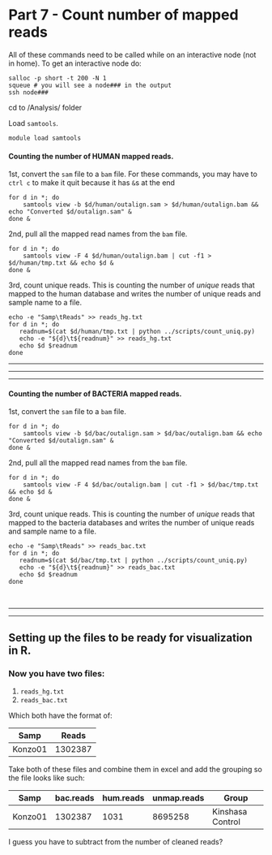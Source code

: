 # Part 7 - Count number of mapped reads

All of these commands need to be called while on an interactive node (not in home). To get an interactive node do:
```
salloc -p short -t 200 -N 1
squeue # you will see a node### in the output
ssh node### 
```
cd to /Analysis/ folder



Load `samtools`.
```
module load samtools
```


#### Counting the number of __HUMAN__ mapped reads.

1st, convert the `sam` file to a `bam` file.
For these commands, you may have to `ctrl c` to make it quit because it has `&`s at the end

```
for d in *; do 
    samtools view -b $d/human/outalign.sam > $d/human/outalign.bam && echo "Converted $d/outalign.sam" &
done & 
```

2nd, pull all the mapped read names from the `bam` file.
```
for d in *; do 
    samtools view -F 4 $d/human/outalign.bam | cut -f1 > $d/human/tmp.txt && echo $d &
done &
```

3rd, count unique reads.
This is counting the number of *unique* reads that mapped to the human database and writes the number of unique reads and sample name to a file.
```
echo -e "Samp\tReads" >> reads_hg.txt
for d in *; do 
   readnum=$(cat $d/human/tmp.txt | python ../scripts/count_uniq.py)
   echo -e "${d}\t${readnum}" >> reads_hg.txt
   echo $d $readnum
done 
```

---
---
---



#### Counting the number of __BACTERIA__ mapped reads.

1st, convert the `sam` file to a `bam` file.
```
for d in *; do 
    samtools view -b $d/bac/outalign.sam > $d/bac/outalign.bam && echo "Converted $d/outalign.sam" &
done & 
```

2nd, pull all the mapped read names from the `bam` file.
```
for d in *; do 
    samtools view -F 4 $d/bac/outalign.bam | cut -f1 > $d/bac/tmp.txt && echo $d &
done &
```

3rd, count unique reads.
This is counting the number of *unique* reads that mapped to the bacteria databases and writes the number of unique reads and sample name to a file.
```
echo -e "Samp\tReads" >> reads_bac.txt
for d in *; do 
   readnum=$(cat $d/bac/tmp.txt | python ../scripts/count_uniq.py)
   echo -e "${d}\t${readnum}" >> reads_bac.txt
   echo $d $readnum
done 
```

<br />

---
---

## Setting up the files to be ready for visualization in R.
### Now you have two files:
1. `reads_hg.txt`
2. `reads_bac.txt`

Which both have the format of:

| Samp | Reads |
| --- | --- |
| Konzo01 | 1302387 |

Take both of these files and combine them in excel and add the grouping so the file looks like such:

| Samp	| bac.reads	| hum.reads	| unmap.reads	| Group |
| ---- | --- | --- | --- | --- |
| Konzo01 |	1302387	| 1031	| 8695258	| Kinshasa Control |

I guess you have to subtract from the number of cleaned reads?
